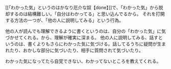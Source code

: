 [[「わかった気」というのはかなり厄介な奴【done】]]で、「わかった気」から脱却するのは結構難しい。「自分はわかってる」と思い込んでるから。
それを打開する方法の一つが、「他の人に説明してみる」という行為。

他の人が読んでも理解できるように書くというのは、自分の「わかった気」に気づかせてくれる。から、理解が確実に深まる。
他の人に説明してみる、話すというのは、書くよりもさらにわかった気に気づける。話してるうちに疑問が生まれたり、おかしな部分に気づいたり、相手に質問されて気づいたり。

わかった気になってたら自覚できない、わかってないところを教えてくれる。